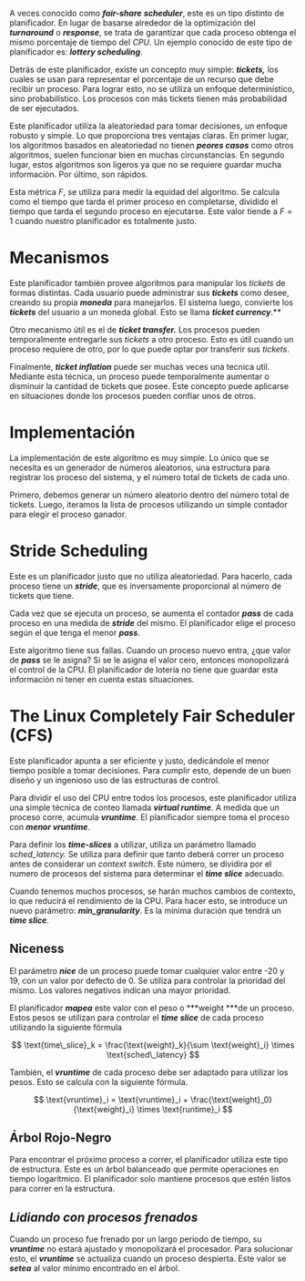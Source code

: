 A veces conocido como ***fair-share*** ***scheduler***, este es un tipo distinto de planificador. En lugar de basarse alrededor de la optimización del ***turnaround*** o ***response***, se trata de garantizar que cada proceso obtenga el mismo porcentaje de tiempo del *CPU*. Un ejemplo conocido de este tipo de planificador es: ***lottery scheduling***.

Detrás de este planificador, existe un concepto muy simple: ***tickets,*** los cuales se usan para representar el porcentaje de un recurso que debe recibir un proceso. Para lograr esto, no se utiliza un enfoque determinístico, sino probabilístico. Los procesos con más tickets tienen más probabilidad de ser ejecutados. 

Este planificador utiliza la aleatoriedad para tomar decisiones, un enfoque robusto y simple. Lo que proporciona tres ventajas claras. En primer lugar, los algoritmos basados en aleatoriedad no tienen ***peores casos*** como otros algoritmos, suelen funcionar bien en muchas circunstancias. En segundo lugar, estos algoritmos son ligeros ya que no se requiere guardar mucha información. Por último, son rápidos.

Esta métrica $F$, se utiliza para medir la equidad del algoritmo. Se calcula como el tiempo que tarda el primer proceso en completarse, dividido el tiempo que tarda el segundo proceso en ejecutarse. Este valor tiende a $F=1$ cuando nuestro planificador es totalmente justo.

# Mecanismos

Este planificador también provee algoritmos para manipular los *tickets* de formas distintas. Cada usuario puede administrar sus ***tickets*** como desee, creando su propia ***moneda*** para manejarlos. El sistema luego, convierte los ***tickets*** del usuario a un moneda global. Esto se llama ***ticket currency***.**

Otro mecanismo útil es el de ***ticket transfer.*** Los procesos pueden temporalmente entregarle sus *tickets* a otro proceso. Esto es útil cuando un proceso requiere de otro, por lo que puede optar por transferir sus *tickets*.

Finalmente, ***ticket inflation*** puede ser muchas veces una tecnica util. Mediante esta técnica, un proceso puede temporalmente aumentar o disminuir la cantidad de tickets que posee. Este concepto puede aplicarse en situaciones donde los procesos pueden confiar unos de otros.

# Implementación

La implementación de este algoritmo es muy simple. Lo único que se necesita es un generador de números aleatorios, una estructura para registrar los proceso del sistema, y el número total de tickets de cada uno.

Primero, debemos generar un número aleatorio dentro del número total de tickets. Luego, iteramos la lista de procesos utilizando un simple contador para elegir el proceso ganador.

# Stride Scheduling

Este es un planificador justo que no utiliza aleatoriedad. Para hacerlo, cada proceso tiene un ***stride***, que es inversamente proporcional al número de tickets que tiene.

Cada vez que se ejecuta un proceso, se aumenta el contador ***pass*** de cada proceso en una medida de ***stride*** del mismo. El planificador elige el proceso según el que tenga el menor ***pass***.

Este algoritmo tiene sus fallas. Cuando un proceso nuevo entra, ¿que valor de ***pass*** se le asigna? Si se le asigna el valor cero, entonces monopolizará el control de la CPU. El planificador de lotería no tiene que guardar esta información ni tener en cuenta estas situaciones.

# The Linux Completely Fair Scheduler (CFS)

Este planificador apunta a ser eficiente y justo, dedicándole el menor tiempo posible a tomar decisiones. Para cumplir esto, depende de un buen diseño y un ingenioso uso de las estructuras de control.

Para dividir el uso del CPU entre todos los procesos, este planificador utiliza una simple técnica de conteo llamada ***virtual runtime***. A medida que un proceso corre, acumula ***vruntime***. El planificador siempre toma el proceso con ***menor vruntime***.

Para definir los ***time-slices*** a utilizar, utiliza un parámetro llamado *sched_latency.* Se utiliza para definir que tanto deberá correr un proceso antes de considerar un *context switch*. Este número, se dividira por el numero de procesos del sistema para determinar el ***time slice*** adecuado.

Cuando tenemos muchos procesos, se harán muchos cambios de contexto, lo que reducirá el rendimiento de la CPU. Para hacer esto, se introduce un nuevo parámetro: ***min_granularity***. Es la mínima duración que tendrá un ***time slice***.

## Niceness

El parámetro ***nice*** de un proceso puede tomar cualquier valor entre -20 y 19, con un valor por defecto de 0. Se utiliza para controlar la prioridad del mismo. Los valores negativos indican una mayor prioridad.

El planificador ***mapea*** este valor con el peso o ***weight ***de un proceso. Estos pesos se utilizan para controlar el ***time slice*** de cada proceso utilizando la siguiente fórmula

$$
\text{time\_slice}_k = \frac{\text{weight}_k}{\sum \text{weight}_i} \times \text{sched\_latency}
$$

También, el ***vruntime*** de cada proceso debe ser adaptado para utilizar los pesos. Esto se calcula con la siguiente fórmula.

$$
\text{vruntime}_i = \text{vruntime}_i + \frac{\text{weight}_0}{\text{weight}_i} \times \text{runtime}_i
$$

## Árbol Rojo-Negro

Para encontrar el próximo proceso a correr, el planificador utiliza este tipo de estructura. Este es un árbol balanceado que permite operaciones en tiempo logarítmico. El planificador solo mantiene procesos que estén listos para correr en la estructura.

## *Lidiando con procesos frenados*

Cuando un proceso fue frenado por un largo periodo de tiempo, su ***vruntime*** no estará ajustado y monopolizará el procesador. Para solucionar esto, el ***vruntime*** se actualiza cuando un proceso despierta. Este valor se ***setea*** al valor mínimo encontrado en el árbol.